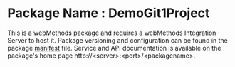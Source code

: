 # Package Name : DemoGit1Project
This is a webMethods package and requires a webMethods Integration Server to host it. Package versioning and configuration can be found in the package [manifest](./DemoGit1Project/manifest.v3) file. Service and API documentation is available on the package's home page http://&lt;server&gt;:&lt;port&gt;/&lt;packagename>.